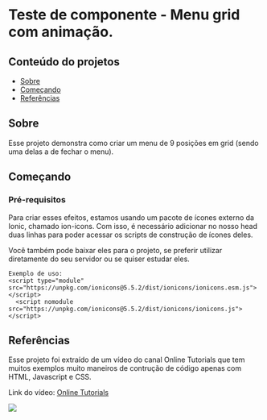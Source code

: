 # Teste de componente - Menu grid com animação.

## Conteúdo do projetos

- [Sobre](#about)
- [Começando](#getting_started)
- [Referências](#refer)


## Sobre <a name = "about"></a>

Esse projeto demonstra como criar um menu de 9 posições em grid (sendo uma delas a de fechar o menu).

## Começando <a name = "getting_started"></a>

### Pré-requisitos

Para criar esses efeitos, estamos usando um pacote de ícones externo da Ionic, chamado ion-icons. Com isso, é necessário adicionar no nosso head duas linhas para poder acessar os scripts de construção de ícones deles.

Você também pode baixar eles para o projeto, se preferir utilizar diretamente do seu servidor ou se quiser estudar eles.

```
Exemplo de uso: 
<script type="module" src="https://unpkg.com/ionicons@5.5.2/dist/ionicons/ionicons.esm.js"></script>
  <script nomodule src="https://unpkg.com/ionicons@5.5.2/dist/ionicons/ionicons.js"></script>
```

## Referências <a name="refer"></a>

Esse projeto foi extraído de um vídeo do canal Online Tutorials que tem muitos exemplos muito maneiros de contrução de código apenas com HTML, Javascript e CSS.

Link do vídeo: <a href="https://www.youtube.com/watch?v=iVt1ElToqHo">Online Tutorials</a>


![](https://github.com/Wanderson-Alves-do-Nascimento/9-dots-menu/assets/9-Dots-Menu.gif)